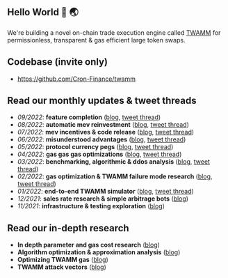 ## Hello World 👋 🌏
We're building a novel on-chain trade execution engine called [TWAMM](https://www.paradigm.xyz/2021/07/twamm) for permissionless, transparent & gas efficient large token swaps.

## Codebase (invite only)
- https://github.com/Cron-Finance/twamm

## Read our monthly updates & tweet threads
- *09/2022*: **feature completion** ([blog](https://mirror.xyz/0x70626a.eth/hgUs3e_PwLZuEWpfKEYFq4mxG58WYp8VP4pJ7Bo9kOU), [tweet thread](https://twitter.com/0x70626a/status/1578070684911157248))
- *08/2022*: **automatic mev reinvestment** ([blog](https://mirror.xyz/0x70626a.eth/lfB7VBFqcCvQAK4cdzX_cZBNfL5j2j0CT8Sc_p_gkfE), [tweet thread](https://twitter.com/0x70626a/status/1567928105360056324))
- *07/2022*: **mev incentives & code release** ([blog](https://mirror.xyz/0x70626a.eth/OkBI1zCqR69LrdKIkfqFyfMvg9mBcm3mzczKckCDxLw), [tweet thread](https://twitter.com/0x70626a/status/1555256848382558208))
- *06/2022*: **misunderstood advantages** ([blog](https://mirror.xyz/0x70626a.eth/-xB9M5a0J4K_nRCAmTNxmRUPR5VvjGlbZm5J_j_8jYQ), [tweet thread](https://twitter.com/0x70626a/status/1545452568230465537))
- *05/2022*: **protocol currency pegs** ([blog](https://mirror.xyz/0x70626a.eth/mldjNH0yCKPG7DHc-ggROKdNBGpVMwNeYyXK-BgFUUo), [tweet thread](https://twitter.com/0x70626a/status/1534188613881192449))
- *04/2022*: **gas gas gas optimizations** ([blog](https://mirror.xyz/0x70626a.eth/_zcW9WLiARYp9DxGt82k_nf0OnS3cUKHzYh_84ez95Y), [tweet thread](https://twitter.com/0x70626a/status/1523718164437118977))
- *03/2022*: **benchmarking, algorithmic & ddos analysis** ([blog](https://mirror.xyz/0x70626a.eth/-PmNRMEXIQK4qO7jQo5EbofwfcvbEPERLhmOKOlVoc0), [tweet thread](https://twitter.com/0x70626a/status/1514251662923284491))
- *02/2022*: **gas optimization & TWAMM failure mode research** ([blog](https://mirror.xyz/0x70626a.eth/yOP-PpK8pWE15SQ_Lte2srD_3lbqx89D5xFKfaVic8Y), [tweet thread](https://twitter.com/0x70626a/status/1501959053622267904))
- *01/2022*: **end-to-end TWAMM simulator** ([blog](https://mirror.xyz/0x70626a.eth/SzxME01JrrVRmu_H9q_07kZCBLzzHyxV_fmp1WmZvWo), [tweet thread](https://twitter.com/0x70626a/status/1491833197818228739))
- *12/2021*: **sales rate research & simple arbitrage bots** ([blog](https://mirror.xyz/0x70626a.eth/SIpA5Z4M6VYqCfvSKpTpRFw6bftE2ghi7fc7TA4c3LE))
- *11/2021*: **infrastructure & testing exploration** ([blog](https://mirror.xyz/0x70626a.eth/0uIph6x5knS_QRfG2mluFb-83P9NF1w01JQ-GNjCgVY))

## Read our in-depth research
- **In depth parameter and gas cost research** ([blog](https://mirror.xyz/0slippage.eth/5zKJW4Zx9zYHpB4jNln16HuU8d8EtawmA17usNfIje4))
- **Algorithm optimization & approximation analysis** ([blog](https://mirror.xyz/0slippage.eth/qvIbkWLnxXpwuM6DZs8EGTCWAymUqUIs77Chn58tLPA))
- **Optimizing TWAMM gas** ([blog](https://mirror.xyz/0slippage.eth/IqZv6lfVyAZtNwtkuKu8XQJsFXw7Gg7THNdtLtk8j70))
- **TWAMM attack vectors** ([blog](https://mirror.xyz/0slippage.eth/AMvO7nUgpoP9Ue3hEm7iuA9V1d97pSfcbe1bJdo1lbo))

